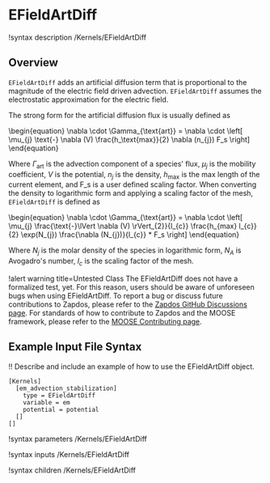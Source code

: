# EFieldArtDiff

!syntax description /Kernels/EFieldArtDiff

## Overview

`EFieldArtDiff` adds an artificial diffusion term that is proportional to the magnitude of the electric field driven advection.
`EFieldArtDiff` assumes the electrostatic approximation for the electric field.

The strong form for the artificial diffusion flux is usually defined as

\begin{equation}
\nabla \cdot \Gamma_{\text{art}} = \nabla \cdot \left[ \mu_{j} \text{-} \nabla (V) \frac{h_\text{max}}{2} \nabla (n_{j})  F_s \right]
\end{equation}

Where $\Gamma_{\text{art}}$ is the advection component of a species' flux, $\mu_{j}$ is the mobility coefficient, $V$ is the potential, $n_{j}$ is the density, $h_\text{max}$ is the max length of the current element, and F_s is a user defined scaling factor.
When converting the density to logarithmic form and applying a scaling factor of the mesh,
`EFieldArtDiff` is defined as

\begin{equation}
\nabla \cdot \Gamma_{\text{art}} = \nabla \cdot \left[ \mu_{j} \frac{\text{-}\lVert \nabla (V) \rVert_{2}}{l_{c}} \frac{h_{max} l_{c}}{2} \exp(N_{j}) \frac{\nabla (N_{j})}{l_{c}}  * F_s \right]
\end{equation}

Where $N_{j}$ is the molar density of the species in logarithmic form, $N_{A}$ is Avogadro's
number, $l_{c}$ is the scaling factor of the mesh.

!alert warning title=Untested Class
The EFieldArtDiff does not have a formalized test, yet. For this reason,
users should be aware of unforeseen bugs when using EFieldArtDiff. To
report a bug or discuss future contributions to Zapdos, please refer to the
[Zapdos GitHub Discussions page](https://github.com/shannon-lab/zapdos/discussions).
For standards of how to contribute to Zapdos and the MOOSE framework,
please refer to the [MOOSE Contributing page](framework/contributing.md).

## Example Input File Syntax

!! Describe and include an example of how to use the EFieldArtDiff object.

```text
[Kernels]
  [em_advection_stabilization]
    type = EFieldArtDiff
    variable = em
    potential = potential
  []
[]
```

!syntax parameters /Kernels/EFieldArtDiff

!syntax inputs /Kernels/EFieldArtDiff

!syntax children /Kernels/EFieldArtDiff
